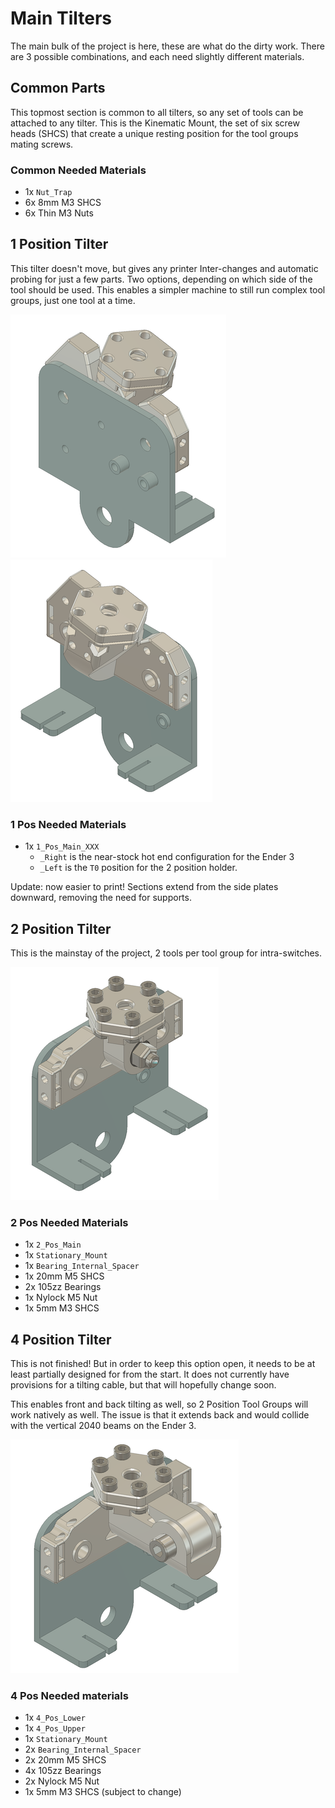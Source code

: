 # Main Tilters

The main bulk of the project is here, these are what do the dirty work.
There are 3 possible combinations, and each need slightly different materials.

## Common Parts

This topmost section is common to all tilters, so any set of tools can be attached to any tilter.
This is the Kinematic Mount, the set of six screw heads (SHCS) that create a unique resting position for the tool groups mating screws.

### Common Needed Materials

* 1x `Nut_Trap`
* 6x 8mm M3 SHCS
* 6x Thin M3 Nuts

## 1 Position Tilter

This tilter doesn't move, but gives any printer Inter-changes and automatic probing for just a few parts.
Two options, depending on which side of the tool should be used.
This enables a simpler machine to still run complex tool groups, just one tool at a time.

<!-- ![1 Pos Right](/images/1_Pos_Right.png){:width="10px"} ![1 Pos Left](/images/1_Pos_Left.png) -->

![<img src="/images/1_Pos_Right.png" width="200"/>](/images/1_Pos_Right.png)
![<img src="images/1_Pos_Left.png" width="200"/>](/images/1_Pos_Left.png)

### 1 Pos Needed Materials

* 1x `1_Pos_Main_XXX`
  * `_Right` is the near-stock hot end configuration for the Ender 3
  * `_Left` is the `T0` position for the 2 position holder.

Update: now easier to print!  Sections extend from the side plates downward, removing the need for supports.

## 2 Position Tilter

This is the mainstay of the project, 2 tools per tool group for intra-switches.

![2 Pos Tilter](/images/2_Pos_Tilter.png)

### 2 Pos Needed Materials

* 1x `2_Pos_Main`
* 1x `Stationary_Mount`
* 1x `Bearing_Internal_Spacer`
* 1x 20mm M5 SHCS
* 2x 105zz Bearings
* 1x Nylock M5 Nut
* 1x 5mm M3 SHCS

## 4 Position Tilter

This is not finished!
But in order to keep this option open, it needs to be at least partially designed for from the start.
It does not currently have provisions for a tilting cable, but that will hopefully change soon.

This enables front and back tilting as well, so 2 Position Tool Groups will work natively as well.
The issue is that it extends back and would collide with the vertical 2040 beams on the Ender 3.

![4 Pos Tilter](/images/4_Pos_Tilter.png)

### 4 Pos Needed materials

* 1x `4_Pos_Lower`
* 1x `4_Pos_Upper`
* 1x `Stationary_Mount`
* 2x `Bearing_Internal_Spacer`
* 2x 20mm M5 SHCS
* 4x 105zz Bearings
* 2x Nylock M5 Nut
* 1x 5mm M3 SHCS (subject to change)
